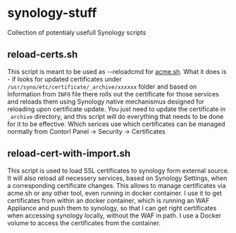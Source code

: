 # synology-stuff
Collection of potentialy usefull Synology scripts

## reload-certs.sh
This script is meant to be used as --reloadcmd for [acme.sh](https://github.com/acmesh-official/acme.sh).
What it does is - if looks for updated certificates under `/usr/syno/etc/certificate/_archive/xxxxxx` folder
and based on Information from `INFO` file there rolls out the certificate for those services and reloads them using
Synology native mechanismus designed for reloading upon certificate update. You just need to update the certificate in `_archive`
directory, and this script will do everything that needs to be done for it to be effective. Which serices use which certificates
can be managed normally from Contorl Panel -> Security -> Certificates

## reload-cert-with-import.sh
This script is used to load SSL certificates to synology form external source.
It will also reload all necessery services, based on Synology Settings, when a corresponding certificate changes.
This allows to manage certificates via acme.sh or any other tool, even running in docker container.
I use it to get certificates from within an docker container, which is running an WAF Appliance and push them to synology, so that I can get right certificates when accessing synology locally, without the WAF in path. I use a Docker volume to access the certificates from the container.
